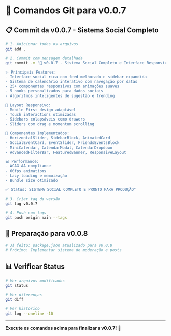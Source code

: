 # 🚀 Comandos Git para v0.0.7

## 📋 Commit da v0.0.7 - Sistema Social Completo

```bash
# 1. Adicionar todos os arquivos
git add .

# 2. Commit com mensagem detalhada
git commit -m "🎉 v0.0.7 - Sistema Social Completo e Interface Responsiva

✨ Principais Features:
- Interface social rica com feed melhorado e sidebar expandida
- Sistema de calendário interativo com navegação por datas
- 25+ componentes responsivos com animações suaves
- 5 hooks personalizados para dados sociais
- Algoritmos inteligentes de sugestão e trending

🎨 Layout Responsivo:
- Mobile First design adaptável
- Touch interactions otimizadas
- Sidebars colapsáveis como drawers
- Sliders com drag e momentum scrolling

🔧 Componentes Implementados:
- HorizontalSlider, SidebarBlock, AnimatedCard
- SocialEventCard, EventSlider, FriendsEventsBlock
- MiniCalendar, CalendarModal, CalendarDropdown
- AdvancedFilterBar, FeaturedBanner, ResponsiveLayout

📊 Performance:
- WCAG AA compliance
- 60fps animations
- Lazy loading e memoização
- Bundle size otimizado

✅ Status: SISTEMA SOCIAL COMPLETO E PRONTO PARA PRODUÇÃO"

# 3. Criar tag da versão
git tag v0.0.7

# 4. Push com tags
git push origin main --tags
```

## 🎯 Preparação para v0.0.8

```bash
# Já feito: package.json atualizado para v0.0.8
# Próximo: Implementar sistema de moderação e posts
```

## 📊 Verificar Status

```bash
# Ver arquivos modificados
git status

# Ver diferenças
git diff

# Ver histórico
git log --oneline -10
```

---

**Execute os comandos acima para finalizar a v0.0.7!** 🚀